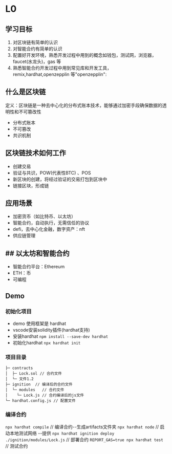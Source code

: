 # L0

## 学习目标
1. 对区块链有简单的认识
2. 对智能合约有简单的认识
3. 配置好开发环境，熟悉开发过程中用到的概念如钱包，测试网，浏览器，faucet(水龙头)，gas 等
4. 熟悉智能合约开发过程中用到常见库和开发工具，remix,hardhat,openzepplin 等"openzepplin":

## 什么是区块链
定义：区块链是一种去中心化的分布式账本技术，能够通过加密手段确保数据的透明性和不可篡改性
- 分布式账本
- 不可篡改
- 共识机制

## 区块链技术如何工作

- 创建交易
- 验证与共识，POW(代表性BTC) 、POS
- 新区块的创建，将经过验证的交易打包到区块中
- 链接区块，形成链

## 应用场景

- 加密货币（如比特币、以太坊）
- 智能合约，自动执行，无需信任的协议
- defi，去中心化金融，数字资产：nft
- 供应链管理

## ## 以太坊和智能合约

- 智能合约平台：Ethereum
- ETH：币
- 可编程

## Demo

### 初始化项目
- demo 使用框架是 hardhat
- vscode安装solidity插件(hardhat支持)
- 安装hardhat  `npm install --save-dev hardhat`
- 初始化hardhat  `npx hardhat init`



### 项目目录

```
├─ contracts 
│  ├─ Lock.sol // 合约文件
│  └─ 文件1.2
├─ ignition  // 编译后的合约文件
│  └─ modules   // 合约文件
│    └─ Lock.js // 合约编译后的js文件
└─ hardhat.config.js // 配置文件
```

### 编译合约
`npx hardhat compile` // 编译合约--生成artifacts文件夹
`npx hardhat node` // 启动本地测试网络 --提供
`npx hardhat ignition deploy ./ignition/modules/Lock.js` // 部署合约
`REPORT_GAS=true npx hardhat test` // 测试合约
